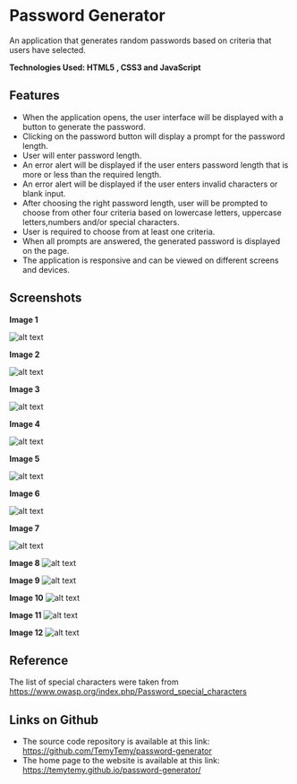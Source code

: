 # Password Generator
An application that generates random passwords based on criteria that users have selected.



**Technologies Used: HTML5 , CSS3 and JavaScript**



## Features

- When the application opens, the user interface will be displayed with a button to generate the password.
- Clicking on the password button will display a prompt for the password length.
- User will enter password length.
- An error alert will be displayed if the user enters password length that is more or less than the required length.
- An error alert will be displayed if the user enters invalid characters or blank input.
- After choosing the right password length, user will be prompted to choose from other four criteria based on lowercase letters, uppercase letters,numbers and/or special characters.
- User is required to choose from at least one criteria.
- When all prompts are answered, the generated password is displayed on the page.
- The application is responsive and can be viewed on different screens and devices.



## Screenshots

**Image 1**  

  ![alt text](https://github.com/TemyTemy/password-generator/blob/main/Assets/screenshot1.PNG)





**Image 2**

![alt text](https://github.com/TemyTemy/password-generator/blob/main/Assets/screenshot2.PNG)



**Image 3**

![alt text](https://github.com/TemyTemy/password-generator/blob/main/Assets/screenshot3.PNG)



**Image 4**

![alt text](https://github.com/TemyTemy/password-generator/blob/main/Assets/screenshot4.PNG)



**Image 5**

![alt text](https://github.com/TemyTemy/password-generator/blob/main/Assets/screenshot5.PNG)



**Image 6**

![alt text](https://github.com/TemyTemy/password-generator/blob/main/Assets/screenshot6.PNG)



**Image 7**

![alt text](https://github.com/TemyTemy/password-generator/blob/main/Assets/screenshot7.PNG)



**Image 8**
![alt text](https://github.com/TemyTemy/password-generator/blob/main/Assets/screenshot8.PNG)



**Image 9**
![alt text](https://github.com/TemyTemy/password-generator/blob/main/Assets/screenshot9.PNG)



**Image 10**
![alt text](https://github.com/TemyTemy/password-generator/blob/main/Assets/screenshot10.PNG)



**Image 11**
![alt text](https://github.com/TemyTemy/password-generator/blob/main/Assets/screenshot11.PNG)



**Image 12**
![alt text](https://github.com/TemyTemy/password-generator/blob/main/Assets/screenshot12.PNG)






## Reference

The list of special characters were taken from https://www.owasp.org/index.php/Password_special_characters


## Links on Github

- The source code repository is available at this link: https://github.com/TemyTemy/password-generator
- The home page to the website is available at this link: https://temytemy.github.io/password-generator/

